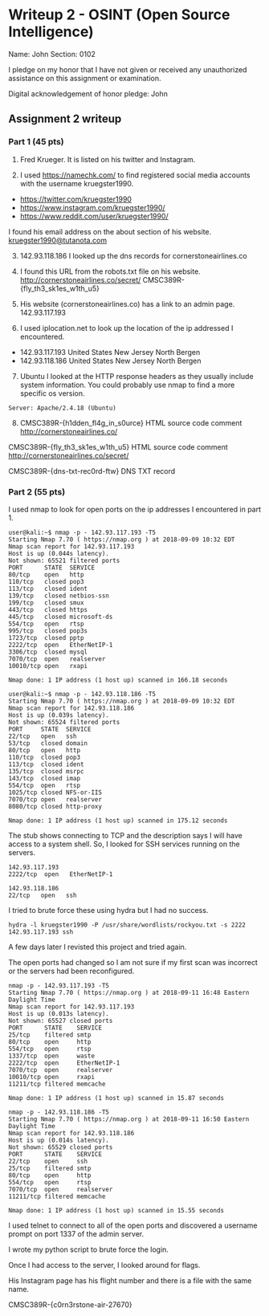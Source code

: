 Writeup 2 - OSINT (Open Source Intelligence)
======

Name: John 
Section: 0102

I pledge on my honor that I have not given or received any unauthorized assistance on this assignment or examination.

Digital acknowledgement of honor pledge: John

## Assignment 2 writeup

### Part 1 (45 pts)

1.  Fred Krueger. It is listed on his twitter and Instagram.


2. I used https://namechk.com/ to find registered social media accounts with the username kruegster1990. 
* https://twitter.com/kruegster1990
* https://www.instagram.com/kruegster1990/
* https://www.reddit.com/user/kruegster1990/

I found his email address on the about section of his website. kruegster1990@tutanota.com


3.  142.93.118.186
I looked up the dns records for cornerstoneairlines.co


4. I found this URL from the robots.txt file on his website.
http://cornerstoneairlines.co/secret/ CMSC389R-{fly_th3_sk1es_w1th_u5}


5. His website (cornerstoneairlines.co) has a link to an admin page. 142.93.117.193


6. I used iplocation.net to look up the location of the ip addressed I encountered.
* 142.93.117.193	United States  	New Jersey	North Bergen
* 142.93.118.186	United States  	New Jersey	North Bergen


7. Ubuntu
I looked at the HTTP response headers as they usually include system information. You could probably use nmap to find a more specific os version.

````
Server: Apache/2.4.18 (Ubuntu)
````

8. CMSC389R-{h1dden_fl4g_in_s0urce}  HTML source code comment http://cornerstoneairlines.co/ 

CMSC389R-{fly_th3_sk1es_w1th_u5} HTML source code comment http://cornerstoneairlines.co/secret/

CMSC389R-{dns-txt-rec0rd-ftw} DNS TXT record


### Part 2 (55 pts)


I used nmap to look for open ports on the ip addresses I encountered in part 1.

```` 
user@kali:~$ nmap -p - 142.93.117.193 -T5
Starting Nmap 7.70 ( https://nmap.org ) at 2018-09-09 10:32 EDT
Nmap scan report for 142.93.117.193
Host is up (0.044s latency).
Not shown: 65521 filtered ports
PORT      STATE  SERVICE
80/tcp    open   http
110/tcp   closed pop3
113/tcp   closed ident
139/tcp   closed netbios-ssn
199/tcp   closed smux
443/tcp   closed https
445/tcp   closed microsoft-ds
554/tcp   open   rtsp
995/tcp   closed pop3s
1723/tcp  closed pptp
2222/tcp  open   EtherNetIP-1
3306/tcp  closed mysql
7070/tcp  open   realserver
10010/tcp open   rxapi

Nmap done: 1 IP address (1 host up) scanned in 166.18 seconds
```` 

```` 
user@kali:~$ nmap -p - 142.93.118.186 -T5
Starting Nmap 7.70 ( https://nmap.org ) at 2018-09-09 10:32 EDT
Nmap scan report for 142.93.118.186
Host is up (0.039s latency).
Not shown: 65524 filtered ports
PORT     STATE  SERVICE
22/tcp   open   ssh
53/tcp   closed domain
80/tcp   open   http
110/tcp  closed pop3
113/tcp  closed ident
135/tcp  closed msrpc
143/tcp  closed imap
554/tcp  open   rtsp
1025/tcp closed NFS-or-IIS
7070/tcp open   realserver
8080/tcp closed http-proxy

Nmap done: 1 IP address (1 host up) scanned in 175.12 seconds
```` 

The stub shows connecting to TCP and the description says I will have access to a system shell. So, I looked for SSH services running on the servers.

```` 
142.93.117.193
2222/tcp  open   EtherNetIP-1

142.93.118.186
22/tcp   open   ssh
```` 

I tried to brute force these using hydra but I had no success.  

````
hydra -l kruegster1990 -P /usr/share/wordlists/rockyou.txt -s 2222 142.93.117.193 ssh
````

A few days later I revisted this project and tried again.


The open ports had changed so I am not sure if my first scan was incorrect or the servers had been reconfigured.

````
nmap -p - 142.93.117.193 -T5
Starting Nmap 7.70 ( https://nmap.org ) at 2018-09-11 16:48 Eastern Daylight Time
Nmap scan report for 142.93.117.193
Host is up (0.013s latency).
Not shown: 65527 closed ports
PORT      STATE    SERVICE
25/tcp    filtered smtp
80/tcp    open     http
554/tcp   open     rtsp
1337/tcp  open     waste
2222/tcp  open     EtherNetIP-1
7070/tcp  open     realserver
10010/tcp open     rxapi
11211/tcp filtered memcache

Nmap done: 1 IP address (1 host up) scanned in 15.87 seconds
````

````
nmap -p - 142.93.118.186 -T5
Starting Nmap 7.70 ( https://nmap.org ) at 2018-09-11 16:50 Eastern Daylight Time
Nmap scan report for 142.93.118.186
Host is up (0.014s latency).
Not shown: 65529 closed ports
PORT      STATE    SERVICE
22/tcp    open     ssh
25/tcp    filtered smtp
80/tcp    open     http
554/tcp   open     rtsp
7070/tcp  open     realserver
11211/tcp filtered memcache

Nmap done: 1 IP address (1 host up) scanned in 15.55 seconds
````


I used telnet to connect to all of the open ports and discovered a username prompt on port 1337 of the admin server.

I wrote my python script to brute force the login. 



Once I had access to the server, I looked around for flags.

His Instagram page has his flight number and there is a file with the same name.

CMSC389R-{c0rn3rstone-air-27670}

